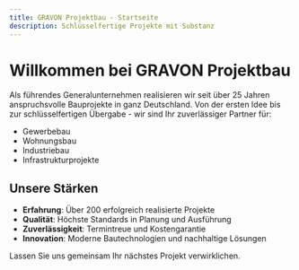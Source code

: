 ```yaml
---
title: GRAVON Projektbau - Startseite
description: Schlüsselfertige Projekte mit Substanz
---
```


# Willkommen bei GRAVON Projektbau

Als führendes Generalunternehmen realisieren wir seit über 25 Jahren anspruchsvolle Bauprojekte in ganz Deutschland. Von der ersten Idee bis zur schlüsselfertigen Übergabe - wir sind Ihr zuverlässiger Partner für:

- Gewerbebau
- Wohnungsbau
- Industriebau
- Infrastrukturprojekte

## Unsere Stärken

- **Erfahrung**: Über 200 erfolgreich realisierte Projekte
- **Qualität**: Höchste Standards in Planung und Ausführung
- **Zuverlässigkeit**: Termintreue und Kostengarantie
- **Innovation**: Moderne Bautechnologien und nachhaltige Lösungen

Lassen Sie uns gemeinsam Ihr nächstes Projekt verwirklichen.
